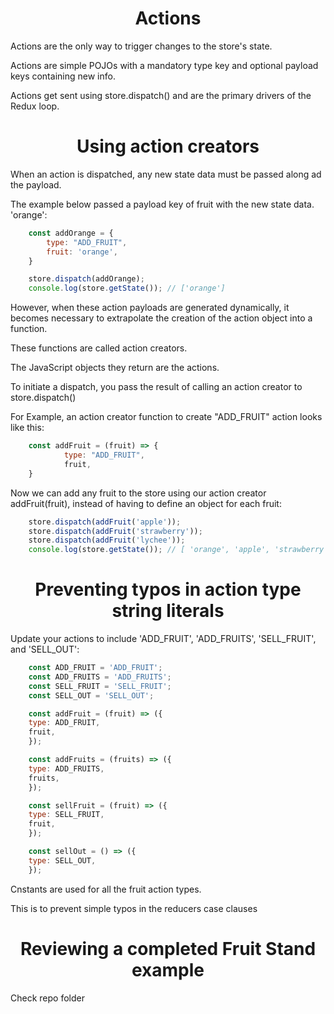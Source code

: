 <h1 align='center'>
Actions
</h1>

Actions are the only way to trigger changes to the store's state.

Actions are simple POJOs with a mandatory type key and optional payload keys containing new info.

Actions get sent using store.dispatch() and are the primary drivers of the Redux loop.

<h1 align='center'>
Using action creators
</h1>

When an action is dispatched, any new state data must be passed along ad the payload.

The example below passed a payload key of fruit with the new state data. 'orange':

```js
    const addOrange = {
        type: "ADD_FRUIT",
        fruit: 'orange',
    }

    store.dispatch(addOrange);
    console.log(store.getState()); // ['orange']
```

However, when these action payloads are generated dynamically, it becomes necessary to extrapolate the creation of the action object into a function.

These functions are called action creators.

The JavaScript objects they return are the actions.

To initiate a dispatch, you pass the result of calling an action creator to store.dispatch()

For Example, an action creator function to create "ADD_FRUIT" action looks like this:

```js
    const addFruit = (fruit) => {
            type: "ADD_FRUIT",
            fruit,
    }
```

Now we can add any fruit to the store using our action creator addFruit(fruit), instead of having to define an object for each fruit:

```js
    store.dispatch(addFruit('apple'));
    store.dispatch(addFruit('strawberry'));
    store.dispatch(addFruit('lychee'));
    console.log(store.getState()); // [ 'orange', 'apple', 'strawberry', 'lychee' ]
```

<h1 align='center'>
Preventing typos in action type string literals
</h1>

Update your actions to include 'ADD_FRUIT', 'ADD_FRUITS', 'SELL_FRUIT', and 'SELL_OUT':

```js
    const ADD_FRUIT = 'ADD_FRUIT';
    const ADD_FRUITS = 'ADD_FRUITS';
    const SELL_FRUIT = 'SELL_FRUIT';
    const SELL_OUT = 'SELL_OUT';

    const addFruit = (fruit) => ({
    type: ADD_FRUIT,
    fruit,
    });

    const addFruits = (fruits) => ({
    type: ADD_FRUITS,
    fruits,
    });

    const sellFruit = (fruit) => ({
    type: SELL_FRUIT,
    fruit,
    });

    const sellOut = () => ({
    type: SELL_OUT,
    });
```

Cnstants are used for all the fruit action types.

This is to prevent simple typos in the reducers case clauses

<h1 align='center'>
Reviewing a completed Fruit Stand example
</h1>


Check repo folder
